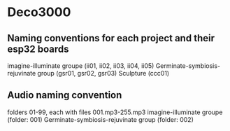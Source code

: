 # Deco3000

## Naming conventions for each project and their esp32 boards
imagine-illuminate groupe (ii01, ii02, ii03, ii04, ii05)
Germinate-symbiosis-rejuvinate group (gsr01, gsr02, gsr03)
Sculpture (ccc01)

## Audio naming convention
folders 01-99, each with files 001.mp3-255.mp3
imagine-illuminate groupe (folder: 001)
Germinate-symbiosis-rejuvinate group (folder: 002)
